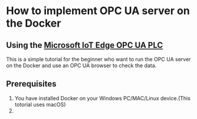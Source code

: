 # How to implement OPC UA server on the Docker
## Using the [Microsoft IoT Edge OPC UA PLC](#https://hub.docker.com/_/microsoft-iotedge-opc-plc)
This is a simple tutorial for the beginner who want to run the OPC UA server on the Docker and use an OPC UA browser to check the data.

## Prerequisites
1. You have installed Docker on your Windows PC/MAC/Linux device.(This totorial uses macOS)
2. 
